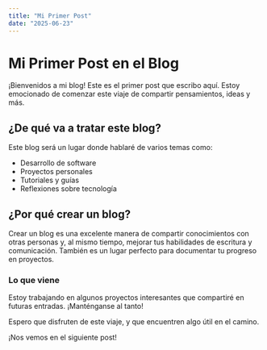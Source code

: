 ```yaml
---
title: "Mi Primer Post"
date: "2025-06-23"
---
```


# Mi Primer Post en el Blog

¡Bienvenidos a mi blog! Este es el primer post que escribo aquí. Estoy emocionado de comenzar este viaje de compartir pensamientos, ideas y más.

## ¿De qué va a tratar este blog?

Este blog será un lugar donde hablaré de varios temas como:

- Desarrollo de software
- Proyectos personales
- Tutoriales y guías
- Reflexiones sobre tecnología

## ¿Por qué crear un blog?

Crear un blog es una excelente manera de compartir conocimientos con otras personas y, al mismo tiempo, mejorar tus habilidades de escritura y comunicación. También es un lugar perfecto para documentar tu progreso en proyectos.

### Lo que viene

Estoy trabajando en algunos proyectos interesantes que compartiré en futuras entradas. ¡Manténganse al tanto!

Espero que disfruten de este viaje, y que encuentren algo útil en el camino.

¡Nos vemos en el siguiente post!
